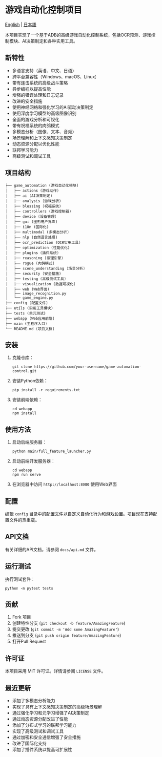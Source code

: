 # 游戏自动化控制项目

[English](README.md) | [日本語](README_ja.md)

本项目实现了一个基于ADB的高级游戏自动化控制系统，包括OCR预测、游戏控制模块、AI决策制定和各种实用工具。

## 新特性

- 多语言支持（英语、中文、日语）
- 跨平台兼容性（Windows、macOS、Linux）
- 带有连击系统的高级战斗策略
- 异步编程以提高性能
- 增强的错误处理和日志记录
- 改进的安全措施
- 使用神经网络和强化学习的AI驱动决策制定
- 使用深度学习模型的高级图像识别
- 全面的游戏分析和可视化
- 带有祝福系统的肉鸽模式
- 多模态分析（图像、文本、音频）
- 场景理解和上下文感知决策制定
- 动态资源分配以优化性能
- 联邦学习能力
- 高级测试和调试工具

## 项目结构

```
├── game_automation (游戏自动化模块)
│   ├── actions (游戏动作)
│   ├── ai (AI决策制定)
│   ├── analysis (游戏分析)
│   ├── blessing (祝福系统)
│   ├── controllers (游戏控制器)
│   ├── device (设备管理)
│   ├── gui (图形用户界面)
│   ├── i18n (国际化)
│   ├── multimodal (多模态分析)
│   ├── nlp (自然语言处理)
│   ├── ocr_prediction (OCR实用工具)
│   ├── optimization (性能优化)
│   ├── plugins (插件系统)
│   ├── reasoning (推理引擎)
│   ├── rogue (肉鸽模式)
│   ├── scene_understanding (场景分析)
│   ├── security (安全措施)
│   ├── testing (高级测试工具)
│   ├── visualization (数据可视化)
│   ├── web (Web界面)
│   ├── image_recognition.py
│   └── game_engine.py
├── config (配置文件)
├── utils (实用工具模块)
├── tests (单元测试)
├── webapp (Web应用前端)
├── main (主程序入口)
└── README.md (项目文档)
```

## 安装

1. 克隆仓库：
   ```
   git clone https://github.com/your-username/game-automation-control.git
   ```

2. 安装Python依赖：
   ```
   pip install -r requirements.txt
   ```

3. 安装前端依赖：
   ```
   cd webapp
   npm install
   ```

## 使用方法

1. 启动后端服务器：
   ```
   python main/full_feature_launcher.py
   ```

2. 启动前端开发服务器：
   ```
   cd webapp
   npm run serve
   ```

3. 在浏览器中访问 `http://localhost:8080` 使用Web界面

## 配置

编辑 `config` 目录中的配置文件以自定义自动化行为和游戏设置。项目现在支持配置文件的热重载。

## API文档

有关详细的API文档，请参阅 `docs/api.md` 文件。

## 运行测试

执行测试套件：
```
python -m pytest tests
```

## 贡献

1. Fork 项目
2. 创建特性分支 (`git checkout -b feature/AmazingFeature`)
3. 提交更改 (`git commit -m 'Add some AmazingFeature'`)
4. 推送到分支 (`git push origin feature/AmazingFeature`)
5. 打开Pull Request

## 许可证

本项目采用 MIT 许可证。详情请参阅 `LICENSE` 文件。

## 最近更新

- 添加了多模态分析能力
- 实现了具有上下文感知决策制定的高级场景理解
- 通过强化学习和元学习增强了AI决策制定
- 通过动态资源分配改进了性能
- 添加了分布式学习的联邦学习能力
- 实现了高级测试和调试工具
- 通过加密和安全通信增强了安全措施
- 改进了国际化支持
- 添加了插件系统以提高可扩展性
